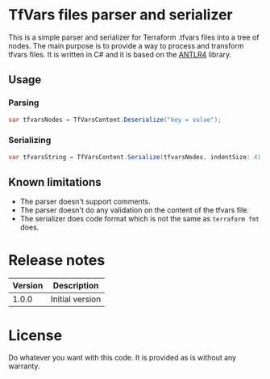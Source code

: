 ﻿# TfVars files parser and serializer

This is a simple parser and serializer for Terraform .tfvars files into a tree of nodes.
The main purpose is to provide a way to process and transform tfvars files.
It is written in C# and it is based on the  [ANTLR4](https://www.antlr.org/) library.

## Usage

### Parsing

```csharp
var tfvarsNodes = TfVarsContent.Deserialize("key = value");
```

### Serializing

```csharp
var tfvarsString = TfVarsContent.Serialize(tfvarsNodes, indentSize: 4);
```

## Known limitations

- The parser doesn't support comments.
- The parser doesn't do any validation on the content of the tfvars file.
- The serializer does code format which is not the same as `terraform fmt` does.


# Release notes

| Version | Description     |
| ------- |-----------------|
| 1.0.0   | Initial version |

# License

Do whatever you want with this code. It is provided as is without any warranty.
